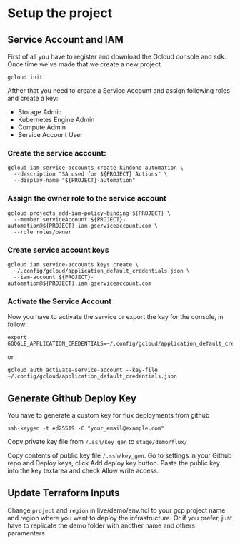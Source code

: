 # Setup the project 

## Service Account and IAM

First of all you have to register and download the Gcloud console and sdk. Once time we've made that we create a new project 
```
gcloud init
```


Afther that you need to create a Service Account and assign following roles and create a key:
  - Storage Admin
  - Kubernetes Engine Admin
  - Compute Admin
  - Service Account User

### Create the service account:
```
gcloud iam service-accounts create kindone-automation \
  --description "SA used for ${PROJECT} Actions" \
  --display-name "${PROJECT}-automation"
```
### Assign the owner role to the service account
```
gcloud projects add-iam-policy-binding ${PROJECT} \
  --member serviceAccount:${PROJECT}-automation@${PROJECT}.iam.gserviceaccount.com \
  --role roles/owner
```
### Create service account keys
```
gcloud iam service-accounts keys create \
  ~/.config/gcloud/application_default_credentials.json \
  --iam-account ${PROJECT}-automation@${PROJECT}.iam.gserviceaccount.com
```
### Activate the Service Account 
Now you have to activate the service or export the kay for the console, in follow:
```
export GOOGLE_APPLICATION_CREDENTIALS=~/.config/gcloud/application_default_credentials.json
```

or

```
gcloud auth activate-service-account --key-file ~/.config/gcloud/application_default_credentials.json
```


## Generate Github Deploy Key

You have to generate a custom key for flux deployments from github
```
ssh-keygen -t ed25519 -C "your_email@example.com"
```

Copy private key file from `/.ssh/key_gen` to `stage/demo/flux/`

Copy contents of public key file `/.ssh/key_gen`. Go to settings in your Github repo and Deploy keys, click Add deploy key button.
Paste the public key into the key textarea and check Allow write access.


## Update Terraform Inputs
Change `project` and `region` in live/demo/env.hcl to your gcp project name and region where you want to deploy the infrastructure. 
Or if you prefer, just have to replicate the demo folder with another name and others paramenters